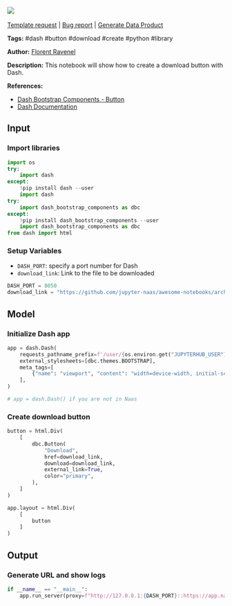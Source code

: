 <a href="https://app.naas.ai/user-redirect/naas/downloader?url=https://raw.githubusercontent.com/jupyter-naas/awesome-notebooks/master/Dash/Dash_Create_download_button.ipynb" target="_parent"><img src="https://naasai-public.s3.eu-west-3.amazonaws.com/open_in_naas.svg"/></a><br><br><a href="https://github.com/jupyter-naas/awesome-notebooks/issues/new?assignees=&labels=&template=template-request.md&title=Tool+-+Action+of+the+notebook+">Template request</a> | <a href="https://github.com/jupyter-naas/awesome-notebooks/issues/new?assignees=&labels=bug&template=bug_report.md&title=Dash+-+Create+download+button:+Error+short+description">Bug report</a> | <a href="https://app.naas.ai/user-redirect/naas/downloader?url=https://raw.githubusercontent.com/jupyter-naas/awesome-notebooks/master/Naas/Naas_Start_data_product.ipynb" target="_parent">Generate Data Product</a>

**Tags:** #dash #button #download #create #python #library

**Author:** [Florent Ravenel](https://www.linkedin.com/in/florent-ravenel/)

**Description:** This notebook will show how to create a download button with Dash.

**References:**
- [Dash Bootstrap Components - Button](https://dash-bootstrap-components.opensource.faculty.ai/docs/components/button/)
- [Dash Documentation](https://dash.plot.ly/dash-core-components/download)

## Input

### Import libraries


```python
import os
try:
    import dash
except:
    !pip install dash --user
    import dash
try:
    import dash_bootstrap_components as dbc
except:
    !pip install dash_bootstrap_components --user
    import dash_bootstrap_components as dbc
from dash import html
```

### Setup Variables
- `DASH_PORT`: specify a port number for Dash
- `download_link`: Link to the file to be downloaded


```python
DASH_PORT = 8050
download_link = "https://github.com/jupyter-naas/awesome-notebooks/archive/refs/heads/master.zip"
```

## Model

### Initialize Dash app


```python
app = dash.Dash(
    requests_pathname_prefix=f'/user/{os.environ.get("JUPYTERHUB_USER")}/proxy/{DASH_PORT}/',
    external_stylesheets=[dbc.themes.BOOTSTRAP],
    meta_tags=[
        {"name": "viewport", "content": "width=device-width, initial-scale=1.0"}
    ],
)

# app = dash.Dash() if you are not in Naas
```

### Create download button


```python
button = html.Div(
    [
        dbc.Button(
            "Download",
            href=download_link,
            download=download_link,
            external_link=True,
            color="primary",
        ),
    ]
)

app.layout = html.Div(
    [
        button
    ]
)
```

## Output

### Generate URL and show logs


```python
if __name__ == "__main__":
    app.run_server(proxy=f"http://127.0.0.1:{DASH_PORT}::https://app.naas.ai")
```

 
